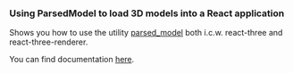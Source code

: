 ### Using ParsedModel to load 3D models into a React application

Shows you how to use the utility [parsed_model](https://github.com/tweedegolf/parsed-model) both i.c.w. react-three and react-three-renderer.

You can find documentation [here](https://github.com/tweedegolf/parsed-model).